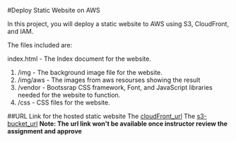 #Deploy Static Website on AWS

In this project, you will deploy a static website to AWS using S3, CloudFront, and IAM.

The files included are: 

index.html - The Index document for the website.
1. /img - The background image file for the website.
2. /img/aws - The images from aws resourses showing the result
3. /vendor - Bootssrap CSS framework, Font, and JavaScript libraries needed for the website to function.
4. /css - CSS files for the website.


##URL Link for the hosted static website
The [cloudFront_url](https://d1ulz5ghgs0fav.cloudfront.net/)
The [s3-bucket_url](http://my-6923-6136-1937-bucket.s3-website-us-east-1.amazonaws.com/)
**Note: The url link won't be available once instructor review the assignment and approve**